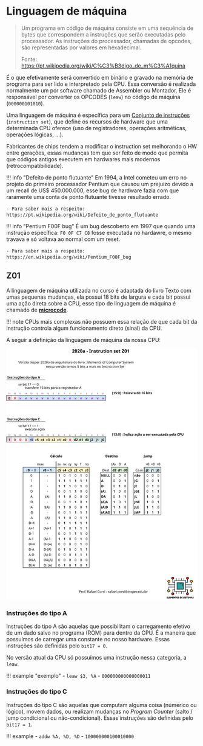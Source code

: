 # Linguagem de máquina

> Um programa em código de máquina consiste em uma sequência de bytes que correspondem a instruções que serão executadas pelo processador. As instruções do processador, chamadas de opcodes, são representadas por valores em hexadecimal.
>
> Fonte: https://pt.wikipedia.org/wiki/C%C3%B3digo_de_m%C3%A1quina

É o que efetivamente será convertido em binário e gravado na memória de programa para ser lido e interpretado pela CPU. Essa conversão é realizada normalmente um por software chamado de Assembler ou Montador. Ele é responsável por converter os OPCODES (`leaw`) no código de máquina (`000000101010`).

Uma linguagem de máquina é específica para um [Conjunto de instruções](https://pt.wikipedia.org/wiki/Conjunto_de_instru%C3%A7%C3%B5es) (`instruction set`), que define os recursos de hardware que uma determinada CPU oferece (uso de registradores, operações aritméticas, operações lógicas, ...). 

Fabricantes de chips tendem a modificar o instruction set melhorando o HW entre gerações, essas mudanças tem que ser feito de modo que permita que códigos antigos executem em hardwares mais modernos (retrocompatibilidade).

!!! info "Defeito de ponto flutuante"
    Em 1994, a Intel cometeu um erro no projeto do primeiro processador Pentium que causou um prejuízo devido a um recall de US$ 450.000.000, esse bug de hardware fazia com que raramente uma conta de ponto flutuante tivesse resultado errado.
    
    - Para saber mais a respeito: https://pt.wikipedia.org/wiki/Defeito_de_ponto_flutuante
    
!!! info "Pentium F00F bug"
    É um bug descoberto em 1997 que quando uma instrução específica: `F0 0F C7 C8` fosse executada no hardawre, o mesmo travava e só voltava ao normal com um reset.

    - Para saber mais a respeito: https://en.wikipedia.org/wiki/Pentium_F00F_bug

## Z01

A linguagem de máquina utilizada no curso é adaptada do livro Texto com umas pequenas mudanças, ela possui 18 bits de largura e cada bit possui uma ação direta sobre a CPU, esse tipo de linguagem de máquina é chamado de [**microcode**](https://en.wikipedia.org/wiki/Microcode).

!!! note
    CPUs mais complexas não possuem essa relação de que cada bit da instrução controla algum funcionamento direto (sinal) da CPU.

A seguir a definição da linguagem de máquina da nossa CPU:

![](../figs/hardware/IS-Z011.svg)

### Instruções do tipo A

Instruções do tipo A são aquelas que possibilitam o carregamento efetivo de um dado salvo no programa (ROM) para dentro da CPU. É a maneira que possuímos de carregar uma constante no nosso hardware. Essas instruções são definidas pelo `bit17 = 0`.

No versão atual da CPU só possuímos uma instrução nessa categoria, a `leaw`.

!!! example "exemplo"
    - `leaw $3, %A`
    - `000000000000000011`
    
### Instruções do tipo C

Instruções do tipo C são aquelas que computam alguma coisa (númerico ou lógico), movem dados, ou realizam mudanças no *Program Counter* (salto / jump condicional ou não-condicional). Essas instruções são definidas pelo `bit17 = 1`.

!!! example 
    - `addw %A, %D, %D`
    - `100000000100010000`
